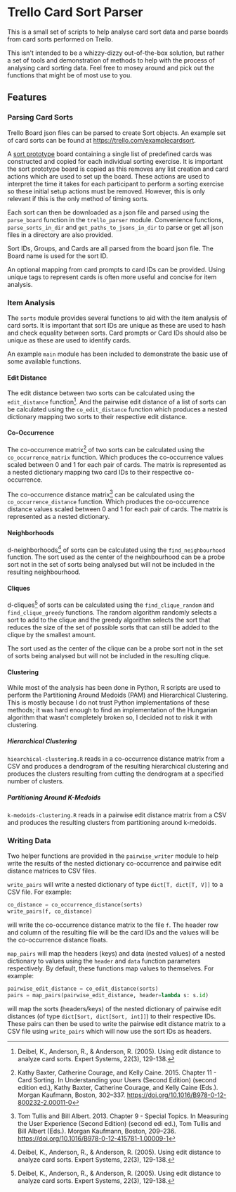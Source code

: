 # Trello Card Sort Parser

This is a small set of scripts to help analyse card sort data and parse boards
from card sorts performed on Trello.

This isn't intended to be a whizzy-dizzy out-of-the-box solution, but rather a
set of tools and demonstration of methods to help with the process of analysing
card sorting data. Feel free to mosey around and pick out the functions that
might be of most use to you.

## Features

### Parsing Card Sorts

Trello Board json files can be parsed to create Sort objects. An example set of
card sorts can be found at https://trello.com/examplecardsort.

A [sort prototype][sort-prototype] board containing a single list of predefined
cards was constructed and copied for each individual sorting exercise. It is
important the sort prototype board is copied as this removes any list creation
and card actions which are used to set up the board. These actions are used to
interpret the time it takes for each participant to perform a sorting exercise
so these initial setup actions must be removed. However, this is only relevant
if this is the only method of timing sorts.

[sort-prototype]: https://trello.com/b/ekRIKOc1/sort-prototype

Each sort can then be downloaded as a json file and parsed using the
`parse_board` function in the `trello_parser` module. Convenience functions,
`parse_sorts_in_dir` and `get_paths_to_jsons_in_dir` to parse or get all json
files in a directory are also provided.

Sort IDs, Groups, and Cards are all parsed from the board json file. The Board
name is used for the sort ID.

An optional mapping from card prompts to card IDs can be provided. Using unique
tags to represent cards is often more useful and concise for item analysis.

### Item Analysis

The `sorts` module provides several functions to aid with the item analysis of
card sorts. It is important that sort IDs are unique as these are used to hash
and check equality between sorts. Card prompts or Card IDs should also be unique
as these are used to identify cards.

An example `main` module has been included to demonstrate the basic use of some
available functions.

#### Edit Distance

The edit distance between two sorts can be calculated using the
`edit_distance` function[^1]. And the pairwise edit distance of a list of sorts
can be calculated using the `co_edit_distance` function which produces a nested
dictionary mapping two sorts to their respective edit distance.

[^1]: Deibel, K., Anderson, R., & Anderson, R. (2005). Using edit distance to
analyze card sorts. Expert Systems, 22(3), 129-138.

#### Co-Occurrence

The co-occurrence matrix[^2] of two sorts can be calculated using the
`co_occurrence_matrix` function. Which produces the co-occurrence values scaled
between 0 and 1 for each pair of cards. The matrix is represented as a nested
dictionary mapping two card IDs to their respective co-occurrence.

The co-occurrence distance matrix[^3] can be calculated using
the `co_occurrence_distance` function. Which produces the co-occurrence distance
values scaled between 0 and 1 for each pair of cards. The matrix is represented
as a nested dictionary.

[^2]: Kathy Baxter, Catherine Courage, and Kelly Caine. 2015. Chapter 11 - Card
Sorting. In Understanding your Users (Second Edition) (second edition ed.),
Kathy Baxter, Catherine Courage, and Kelly Caine (Eds.). Morgan Kaufmann,
Boston, 302–337. https://doi.org/10.1016/B978-0-12-800232-2.00011-0

[^3]: Tom Tullis and Bill Albert. 2013. Chapter 9 - Special Topics. In Measuring
the User Experience (Second Edition) (second edi ed.), Tom Tullis and Bill
Albert (Eds.). Morgan Kaufmann, Boston,
209–236. https://doi.org/10.1016/B978-0-12-415781-1.00009-1

#### Neighborhoods

d-neighborhoods[^1] of sorts can be calculated using the `find_neighbourhood`
function. The sort used as the center of the neighbourhood can be a probe sort
not in the set of sorts being analysed but will not be included in the resulting
neighbourhood.

#### Cliques

d-cliques[^1] of sorts can be calculated using the `find_clique_random` and
`find_clique_greedy` functions. The random algorithm randomly selects a sort to
add to the clique and the greedy algorithm selects the sort that reduces the
size of the set of possible sorts that can still be added to the clique by the
smallest amount.

The sort used as the center of the clique can be a probe sort not in the set of
sorts being analysed but will not be included in the resulting clique.

#### Clustering

While most of the analysis has been done in Python, R scripts are used to
perform the Partitioning Around Medoids (PAM) and Hierarchical Clustering. This
is mostly because I do not trust Python implementations of these methods; it was
hard enough to find an implementation of the Hungarian algorithm that wasn't
completely broken so, I decided not to risk it with clustering.

##### Hierarchical Clustering

`hiearchical-clustering.R` reads in a co-occurrence distance matrix from a CSV
and produces a dendrogram of the resulting hierarchical clustering and produces
the clusters resulting from cutting the dendrogram at a specified number of
clusters.

##### Partitioning Around K-Medoids

`k-medoids-clustering.R` reads in a pairwise edit distance matrix from a CSV and
produces the resulting clusters from partitioning around k-medoids.

### Writing Data

Two helper functions are provided in the `pairwise_writer` module to help write
the results of the nested dictionary co-occurrence and pairwise edit distance
matrices to CSV files.

`write_pairs` will write a nested dictionary of type `dict[T, dict[T, V]]` to a
CSV file. For example:

```python
co_distance = co_occurrence_distance(sorts)
write_pairs(f, co_distance)
```

will write the co-occurrence distance matrix to the file `f`. The header row and
column of the resulting file will be the card IDs and the values will be the
co-occurrence distance floats.

`map_pairs` will map the headers (keys) and data (nested values) of a nested
dictionary to values using the `header` and `data` function parameters
respectively. By default, these functions map values to themselves. For example:

```python
pairwise_edit_distance = co_edit_distance(sorts)
pairs = map_pairs(pairwise_edit_distance, header=lambda s: s.id)
```

will map the sorts (headers/keys) of the nested dictionary of pairwise edit
distances (of type `dict[Sort, dict[Sort, int]]`) to their respective IDs. These
pairs can then be used to write the pairwise edit distance matrix to a CSV file
using `write_pairs` which will now use the sort IDs as headers.
